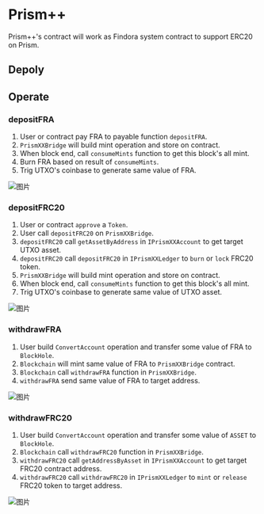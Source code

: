# Prism++

Prism++'s contract will work as Findora system contract to support ERC20 on Prism.

## Depoly

## Operate

### depositFRA

1. User or contract pay FRA to payable function `depositFRA`.
2. `PrismXXBridge` will build mint operation and store on contract.
3. When block end, call `consumeMints` function to get this block's all mint.
4. Burn FRA based on result of `consumeMints`.
5. Trig UTXO's coinbase to generate same value of FRA.

![图片](https://user-images.githubusercontent.com/10502431/159275435-73a83cbd-6dff-453e-a2a4-28f50f1dc991.png)

### depositFRC20

1. User or contract `approve` a `Token`.
2. User call `depositFRC20` on `PrismXXBridge`.
3. `depositFRC20` call `getAssetByAddress` in `IPrismXXAccount` to get target UTXO asset.
4. `depositFRC20` call `depositFRC20` in `IPrismXXLedger` to `burn` or `lock` FRC20 token.
5. `PrismXXBridge` will build mint operation and store on contract.
6. When block end, call `consumeMints` function to get this block's all mint.
7. Trig UTXO's coinbase to generate same value of UTXO asset.

![图片](https://user-images.githubusercontent.com/10502431/159276375-032eea3e-8725-466f-bb41-81b1b6284760.png)


### withdrawFRA

1. User build `ConvertAccount` operation and transfer some value of FRA to `BlockHole`.
2. `Blockchain` will mint same value of FRA to `PrismXXBridge` contract.
3. `Blockchain` call `withdrawFRA` function in `PrismXXBridge`.
4. `withdrawFRA` send same value of FRA to target address.

![图片](https://user-images.githubusercontent.com/10502431/159277579-ecb93d10-e174-4592-b4a7-063502464ff0.png)


### withdrawFRC20

1. User build `ConvertAccount` operation and transfer some value of `ASSET` to `BlockHole`.
2. `Blockchain` call `withdrawFRC20` function in `PrismXXBridge`.
3. `withdrawFRC20` call `getAddressByAsset` in `IPrismXXAccount` to get target FRC20 contract address.
4. `withdrawFRC20` call `withdrawFRC20` in `IPrismXXLedger` to `mint` or `release` FRC20 token to target address.

![图片](https://user-images.githubusercontent.com/10502431/159278585-57197056-9fe3-4ff3-8330-bf998aa7c22a.png)

